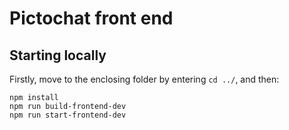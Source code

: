 # Pictochat front end

## Starting locally

Firstly, move to the enclosing folder by entering `cd ../`, and then:
```
npm install
npm run build-frontend-dev
npm run start-frontend-dev
```
